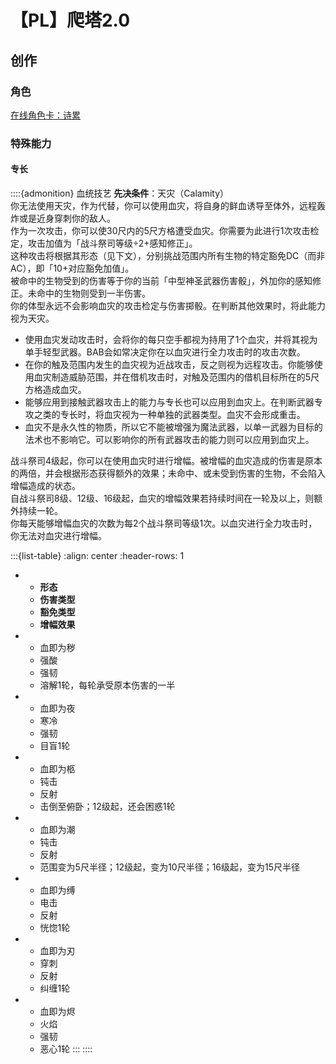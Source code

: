 # 【PL】爬塔2.0

## 创作

### 角色

[在线角色卡：诗累](https://kdocs.cn/l/cj8uwyqk4l5M)

### 特殊能力

#### 专长

::::{admonition} 血统技艺
**先决条件**：天灾（Calamity） \
你无法使用天灾，作为代替，你可以使用血灾，将自身的鲜血诱导至体外，远程轰炸或是近身穿刺你的敌人。 \
作为一次攻击，你可以使30尺内的5尺方格遭受血灾。你需要为此进行1次攻击检定，攻击加值为「战斗祭司等级÷2+感知修正」。 \
这种攻击将根据其形态（见下文），分别挑战范围内所有生物的特定豁免DC（而非AC），即「10+对应豁免加值」。 \
被命中的生物受到的伤害等于你的当前「中型神圣武器伤害骰」，外加你的感知修正。未命中的生物则受到一半伤害。 \
你的体型永远不会影响血灾的攻击检定与伤害掷骰。在判断其他效果时，将此能力视为天灾。

- 使用血灾发动攻击时，会将你的每只空手都视为持用了1个血灾，并将其视为单手轻型武器。BAB会如常决定你在以血灾进行全力攻击时的攻击次数。
- 在你的触及范围内发生的血灾视为近战攻击，反之则视为远程攻击。你能够使用血灾制造威胁范围，并在借机攻击时，对触及范围内的借机目标所在的5尺方格造成血灾。
- 能够应用到接触武器攻击上的能力与专长也可以应用到血灾上。在判断武器专攻之类的专长时，将血灾视为一种单独的武器类型。血灾不会形成重击。
- 血灾不是永久性的物质，所以它不能被增强为魔法武器，以单一武器为目标的法术也不影响它。可以影响你的所有武器攻击的能力则可以应用到血灾上。

战斗祭司4级起，你可以在使用血灾时进行增幅。被增幅的血灾造成的伤害是原本的两倍，并会根据形态获得额外的效果；未命中、或未受到伤害的生物，不会陷入增幅造成的状态。 \
自战斗祭司8级、12级、16级起，血灾的增幅效果若持续时间在一轮及以上，则额外持续一轮。 \
你每天能够增幅血灾的次数为每2个战斗祭司等级1次。以血灾进行全力攻击时，你无法对血灾进行增幅。

:::{list-table}
:align: center
:header-rows: 1
* - **形态**
  - **伤害类型**
  - **豁免类型**
  - **增幅效果**
* - 血即为秽
  - 强酸
  - 强韧
  - 溶解1轮，每轮承受原本伤害的一半
* - 血即为夜
  - 寒冷
  - 强韧
  - 目盲1轮
* - 血即为柩
  - 钝击
  - 反射
  - 击倒至俯卧；12级起，还会困惑1轮
* - 血即为潮
  - 钝击
  - 反射
  - 范围变为5尺半径；12级起，变为10尺半径；16级起，变为15尺半径
* - 血即为缚
  - 电击
  - 反射
  - 恍惚1轮
* - 血即为刃
  - 穿刺
  - 反射
  - 纠缠1轮
* - 血即为烬
  - 火焰
  - 强韧
  - 恶心1轮
:::
::::
